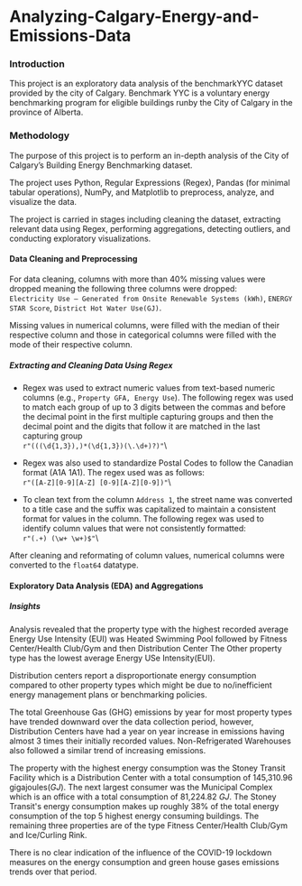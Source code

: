 # Analyzing-Calgary-Energy-and-Emissions-Data

### Introduction
This project is an exploratory data analysis of the benchmarkYYC dataset provided by the city of Calgary. 
Benchmark YYC is a voluntary energy benchmarking program for eligible buildings runby the City of Calgary in the province of Alberta.

###  Methodology
The purpose of this project is to perform an in-depth analysis of the City of Calgary’s Building Energy Benchmarking dataset. 

The project uses Python, Regular Expressions (Regex), Pandas (for minimal tabular operations), NumPy, and Matplotlib to preprocess, analyze, and visualize the 
data. 

The project is carried in stages including cleaning the dataset, extracting relevant data using Regex, 
performing aggregations, detecting outliers, and conducting exploratory visualizations.

#### Data Cleaning and Preprocessing
For data cleaning, columns with more than 40% missing values were dropped meaning the following three columns were dropped:\
`Electricity Use – Generated from Onsite Renewable Systems (kWh)`, `ENERGY STAR Score`, `District Hot Water Use(GJ)`.

Missing values in numerical columns, were filled with the median of their respective column and those in categorical columns were filled with the mode of their respective column.

##### Extracting and Cleaning Data Using Regex
- Regex was used to extract numeric values from text-based numeric columns (e.g., `Property GFA, Energy Use`). The following regex was used to match each group of up to 3 digits between the commas and before the decimal point in the first multiple capturing groups and then the decimal point and the digits that follow it are matched in the last capturing group\
`r"(((\d{1,3}),)*(\d{1,3})(\.\d+)?)"`\

- Regex was also used to standardize Postal Codes to follow the Canadian format (A1A 1A1). The regex used was as follows:\
`r"([A-Z][0-9][A-Z] [0-9][A-Z][0-9])"`\

- To clean text from the column `Address 1`, the street name was converted to a title case and the suffix was capitalized to maintain a consistent format for values in the column. The following regex was used to identify column values that were not consistently formatted:\
`r"(.+) (\w+ \w+)$"`\

After cleaning and reformating of column values, numerical columns were converted to the `float64` datatype.


#### Exploratory Data Analysis (EDA) and Aggregations
##### Insights
Analysis revealed that the property type with the highest recorded average Energy Use Intensity (EUI) was Heated Swimming Pool followed by Fitness Center/Health Club/Gym and then Distribution Center
The Other property type has the  lowest average Energy USe Intensity(EUI).

Distribution centers report a disproportionate energy consumption compared to other property types which might be due to no/inefficient energy management plans or benchmarking policies.

The total Greenhouse Gas (GHG) emissions by year for most property types have trended downward over the data collection period, however, Distribution Centers have had a year on year increase in emissions having almost 3 times their initially recorded values. Non-Refrigerated Warehouses also followed a similar trend of increasing emissions. 

The property with the highest energy consumption was the  Stoney Transit Facility which is a Distribution Center with a total consumption of 145,310.96 gigajoules($GJ$). The next largest consumer was the Municipal Complex which is an office with a total consumption of 81,224.82 $GJ$. The Stoney Transit's energy consumption makes up roughly 38% of the total energy consumption of the top 5 highest energy consuming buildings. The remaining three properties are of the type Fitness Center/Health Club/Gym and Ice/Curling Rink.

There is no clear indication of the influence of the COVID-19 lockdown measures on the energy consumption and green house gases emissions trends over that period.
